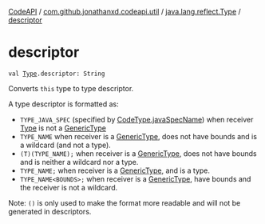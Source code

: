 [CodeAPI](../../index.md) / [com.github.jonathanxd.codeapi.util](../index.md) / [java.lang.reflect.Type](index.md) / [descriptor](.)

# descriptor

`val `[`Type`](http://docs.oracle.com/javase/6/docs/api/java/lang/reflect/Type.html)`.descriptor: String`

Converts `this` type to type descriptor.

A type descriptor is formatted as:

* `TYPE_JAVA_SPEC` (specified by [CodeType.javaSpecName](../../com.github.jonathanxd.codeapi.type/-code-type/java-spec-name.md)) when receiver [Type](http://docs.oracle.com/javase/6/docs/api/java/lang/reflect/Type.html) is not a [GenericType](../../com.github.jonathanxd.codeapi.type/-generic-type/index.md)
* `TYPE_NAME` when receiver is a [GenericType](../../com.github.jonathanxd.codeapi.type/-generic-type/index.md), does not have bounds and is a wildcard (and not a type).
* `(T)(TYPE_NAME);` when receiver is a [GenericType](../../com.github.jonathanxd.codeapi.type/-generic-type/index.md), does not have bounds and is neither a wildcard nor a type.
* `TYPE_NAME;` when receiver is a [GenericType](../../com.github.jonathanxd.codeapi.type/-generic-type/index.md), and is a type.
* `TYPE_NAME<BOUNDS>;` when receiver is a [GenericType](../../com.github.jonathanxd.codeapi.type/-generic-type/index.md), have bounds and the receiver is not a wildcard.

Note: `()` is only used to make the format more readable and will not be generated in descriptors.

